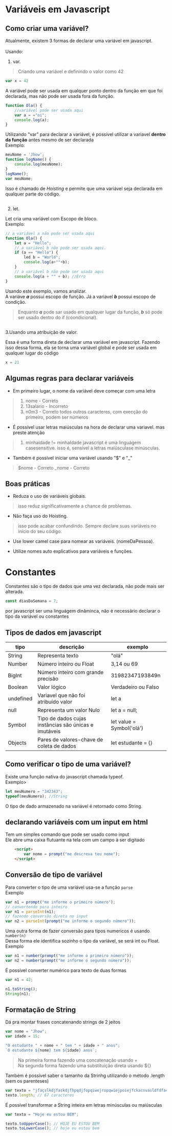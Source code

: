 # Variáveis em Javascript

## Como criar uma variável?

Atualmente, existem 3 formas de declarar uma variável em javascript.<br>
<br>
Usando:

1. var.

> Criando uma variável e definindo o valor como 42

```javascript
var x = 42
```

A variável pode ser usada em qualquer ponto dentro da função em que foi declarada, mas não pode ser usada fora da função.

```javascript
function Ola() {
    //variável pode ser usada aqui
    var a = ="oi";
    console.log(a);
}
```

Utilizando "var" para declarar a variável, é possível utilizar a variavel **dentro da função** antes mesmo de ser declarada<br>
Exemplo:

```javascript
meuNome = 'Jhow';
function logName() {
    console.log(meuNome);
}
logName();
var meuNome;
```

Isso é chamado de *Hoisting* e permite que uma variável seja declarada em qualquer parte do código.<br>

##

2. let.

<p>Let cria uma variável com Escopo de bloco.<br>
Exemplo:</p>

```javascript
// a variável a não pode ser usada aqui
function Ola() {
    let a = "Hello";
    // a variável b não pode ser usada aqui.
    if (a == "Hello") {
        led b = "World";
        console.log(a+""+b);
    }
    // a variável b não pode ser usada aqui
    console.log(a + "" + b); //Erro
}
```

Usando este exemplo, vamos analizar.<br>
A variáve ***a*** possui escopo de função. Já a variavel ***b*** possui escopo de condição.<br>
> Enquanto ***a*** pode sar usado em qualquer lugar da função, ***b*** só pode ser usado dentro do if (coondicional).

##

3.Usando uma atribuição de valor.

Essa é uma forma direta de declarar uma variável em javascript.
Fazendo isso dessa forma, ela se torna uma variável global e pode ser usada em qualquer lugar do código

```javascript
x = 21
```

## Algumas regras para declarar variáveis

* Em primeiro lugar, o nome da variável deve começar com uma letra

> 1. nome - Correto
> 2. 13salario - Incorreto
> 3. n0m3 - Correto
> todos outros caracteres, com execção do primeiro, podem ser números

* É possível usar letras maiúsculas na hora de declarar uma variavel. mas preste atenção

> 1. minhaidade != minhaIdade
javascript é uma linguágem casesensitive. isso é, sensível a letras maiúsculase minúsculas.<br>

* Também é possível iniciar uma variável usando "$" e "_"

> $nome - Correto
> _nome - Correto

## Boas práticas

* Reduza o uso de variáveis globais.<br>

> isso reduz significativamente a chance de problemas.<br>

* Não faça uso do Hoisting.<br>

> isso pode acabar confundindo. Sempre declare suas variáveis no início do seu código.<br>

* Use lower camel case para nomear as variáveis. (nomeDaPessoa).<br>

* Utilize nomes auto explicativos para variáveis e funções.<br>

# Constantes

Constantes são o tipo de dados que uma vez declarada, não pode mais ser alterada.

```javascript
const diasDaSemana = 7;
```

<p> por javascript ser uma linguágem dinâminca, não é necessário declarar o tipo da variável ou constantes </p>

## Tipos de dados em javascript

|tipo|descrição|exemplo|
|-----|----------|-------|
|String|Representa texto|"olá"|
|Number|Número inteiro ou Float|3,14 ou 69|
|BigInt|Número inteiro com grande precisão|31982347193849n|
|Boolean|Valor lógico|Verdadeiro ou Falso|
|undefined|Variavel que não foi atribuído valor|let a|
|null|Representa um valor Nulo|let a = null;|
|Symbol|Tipo de dados cujas instâncias são únicas e imutáveis|let value = Symbol('olá')|
|Objects|Pares de valores-chave de coleta de dados|let estudante = {}|

## Como verificar o tipo de uma variável?

Existe uma função nativa do javascript chamada typeof.<br>
Exemplo><br>

```javascript
let meuNumero = "342343";
typeof(meuNumero); //String
```

O tipo de dado armazenado na variável é retornado como String.

## declarando variáveis com um input em html

Tem um simples comando que pode ser usado como input<br>
Ele abre uma caixa flutuante na tela com um campo à ser digitado<br>

```html
    <script>
        var nome = prompt("me descreva teu nome");
    </script>
```

## Conversão de tipo de variável

Para converter o tipo de uma variável usa-se a função ```parse```<br>
Exemplo<br>

```javascript
var n1 = prompt("me informe o primeiro número");
// convertendo para inteiro
var n1 = parseInt(n1);
// fazendo conversão direta no input
var n2 = parseInt(prompt("me informe o segundo número"));
```

Uma outra forma de fazer conversão para tipos numericos é usando ```number(n)```<br>
Dessa forma ele identifica sozinho o tipo da variável, se será int ou Float.<br>
Exemplo

```javascript
var n1 = number(prompt("me informe o primeiro número"));
var n2 = number(prompt("me informe o segundo número"));
```

É possível converter numérico para texto de duas formas<br>

```javascript
var n1 = 42;

n1.toString();
String(n1);
```

## Formatação de String

Dá pra montar frases concatenando strings de 2 jeitos<br>

```javascript
var nome = "Jhow";
var idade = 15;

"O estudante " + nome + " tem " + idade + " anos";
`O estudante ${nome} tem ${idade} anos`;
```

> Na primeira forma fazendo uma concatenação usando +<br>
> Na segunda forma fazendo uma substituição direta usando ${}<br>

Também é possível saber o tamanho da Strinhg utilizando o método .length (sem os parenteses)<br>

```javascript
var texto = "jfaçslkdjfaskdjfhpqdjfopqiwejropqwiejpoiejfckacnvasldfdfaçlkdsjfakd";
texto.length; // 67 caracteres
```

É possível transformar a String inteira em letras minúsculas ou maiúsculas<br>

```javascript
var texto = "Hoje eu estou BEM";

texto.toUpperCase(); // HOJE EU ESTOU BEM
texto.toLowerCase(); // hoje eu estou bem
```
